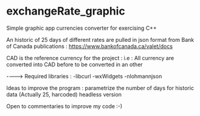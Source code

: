 # exchangeRate_graphic

Simple graphic app currencies converter for exercising C++ 

An historic of 25 days of different rates are pulled in json format from Bank of Canada publications : https://www.bankofcanada.ca/valet/docs


CAD is the reference currency for the project : i.e : All currency are converted into CAD before to be converted in an other

----> Required libraries : 
                          -libcurl 
                          -wxWidgets 
                          -nlohmannjson
                          
Ideas to improve the program : 
 parametrize the number of days for historic data (Actually 25, harcoded) 
 headless version 

Open to commentaries to improve my code :-) 

